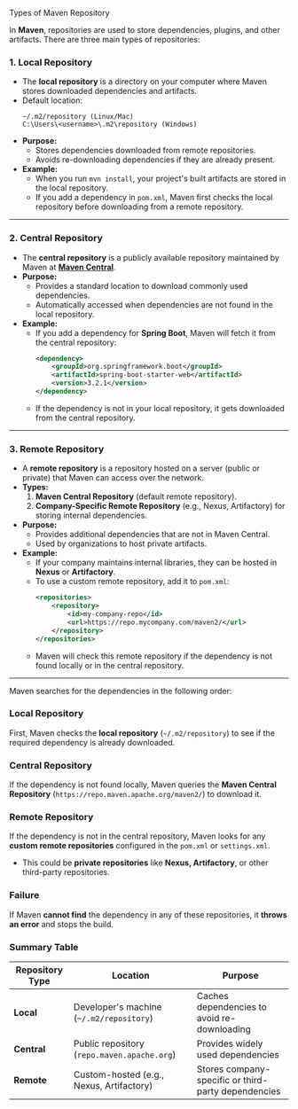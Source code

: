 Types of Maven Repository

In **Maven**, repositories are used to store dependencies, plugins, and other artifacts. There are three main types of repositories:

### 1. **Local Repository**
   - The **local repository** is a directory on your computer where Maven stores downloaded dependencies and artifacts.
   - Default location:  
     ```
     ~/.m2/repository (Linux/Mac)
     C:\Users\<username>\.m2\repository (Windows)
     ```
   - **Purpose:**
     - Stores dependencies downloaded from remote repositories.
     - Avoids re-downloading dependencies if they are already present.
   - **Example:**
     - When you run `mvn install`, your project's built artifacts are stored in the local repository.
     - If you add a dependency in `pom.xml`, Maven first checks the local repository before downloading from a remote repository.

---

### 2. **Central Repository**
   - The **central repository** is a publicly available repository maintained by Maven at **[Maven Central](https://repo.maven.apache.org/maven2/)**.
   - **Purpose:**
     - Provides a standard location to download commonly used dependencies.
     - Automatically accessed when dependencies are not found in the local repository.
   - **Example:**
     - If you add a dependency for **Spring Boot**, Maven will fetch it from the central repository:
       ```xml
       <dependency>
           <groupId>org.springframework.boot</groupId>
           <artifactId>spring-boot-starter-web</artifactId>
           <version>3.2.1</version>
       </dependency>
       ```
     - If the dependency is not in your local repository, it gets downloaded from the central repository.

---

### 3. **Remote Repository**
   - A **remote repository** is a repository hosted on a server (public or private) that Maven can access over the network.
   - **Types:**
     1. **Maven Central Repository** (default remote repository).
     2. **Company-Specific Remote Repository** (e.g., Nexus, Artifactory) for storing internal dependencies.
   - **Purpose:**
     - Provides additional dependencies that are not in Maven Central.
     - Used by organizations to host private artifacts.
   - **Example:**
     - If your company maintains internal libraries, they can be hosted in **Nexus** or **Artifactory**.
     - To use a custom remote repository, add it to `pom.xml`:
       ```xml
       <repositories>
           <repository>
               <id>my-company-repo</id>
               <url>https://repo.mycompany.com/maven2/</url>
           </repository>
       </repositories>
       ```
     - Maven will check this remote repository if the dependency is not found locally or in the central repository.

---

Maven searches for the dependencies in the following order:

### Local Repository
First, Maven checks the **local repository** (`~/.m2/repository`) to see if the required dependency is already downloaded.

### Central Repository
If the dependency is not found locally, Maven queries the **Maven Central Repository** (`https://repo.maven.apache.org/maven2/`) to download it.

### Remote Repository
If the dependency is not in the central repository, Maven looks for any **custom remote repositories** configured in the `pom.xml` or `settings.xml`.
- This could be **private repositories** like **Nexus, Artifactory**, or other third-party repositories.

### Failure
If Maven **cannot find** the dependency in any of these repositories, it **throws an error** and stops the build.



### **Summary Table**

| Repository Type   | Location | Purpose |
|------------------|----------|---------|
| **Local**  | Developer's machine (`~/.m2/repository`) | Caches dependencies to avoid re-downloading |
| **Central** | Public repository (`repo.maven.apache.org`) | Provides widely used dependencies |
| **Remote**  | Custom-hosted (e.g., Nexus, Artifactory) | Stores company-specific or third-party dependencies |
